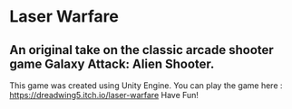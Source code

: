 # Laser Warfare 
## An original take on the classic arcade shooter game Galaxy Attack: Alien Shooter. 
This game was created using Unity Engine. You can play the game here :  https://dreadwing5.itch.io/laser-warfare 
Have Fun!
